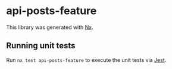 # api-posts-feature

This library was generated with [Nx](https://nx.dev).

## Running unit tests

Run `nx test api-posts-feature` to execute the unit tests via [Jest](https://jestjs.io).

